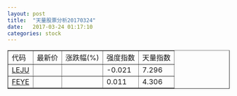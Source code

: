 ```yaml
---
layout: post
title:  "天量股票分析20170324"
date:   2017-03-24 01:17:10
categories: stock
---
```

<script type="text/javascript">
var stockList = []
stockList.push('gb_leju');
stockList.push('gb_feye');
</script>

<table border="1">
 <tr>
  <td>代码</td>
  <td>最新价</td>
  <td>涨跌幅(%)</td>
 <td>强度指数</td>
 <td>天量指数</td>
</tr>
  <tr id="leju"><td><a href="http://stock.finance.sina.com.cn/usstock/quotes/LEJU.html" target="_blank">LEJU</a></td><td></td><td></td><td>-0.021</td><td>7.296</td></tr>
  <tr id="feye"><td><a href="http://stock.finance.sina.com.cn/usstock/quotes/FEYE.html" target="_blank">FEYE</a></td><td></td><td></td><td>0.011</td><td>4.306</td></tr>
</table>
